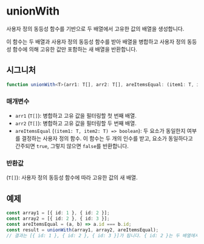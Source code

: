 # unionWith

사용자 정의 동등성 함수를 기반으로 두 배열에서 고유한 값의 배열을 생성합니다.

이 함수는 두 배열과 사용자 정의 동등성 함수를 받아 배열을 병합하고 사용자 정의 동등성 함수에 의해 고유한 값만 포함하는 새 배열을 반환합니다.

## 시그니처

```typescript
function unionWith<T>(arr1: T[], arr2: T[], areItemsEqual: (item1: T, item2: T) => boolean): T[];
```

### 매개변수

- `arr1` (`T[]`): 병합하고 고유 값을 필터링할 첫 번째 배열.
- `arr2` (`T[]`): 병합하고 고유 값을 필터링할 두 번째 배열.
- `areItemsEqual` (`(item1: T, item2: T) => boolean`): 두 요소가 동일한지 여부를 결정하는 사용자 정의 함수. 이 함수는 두 개의 인수를 받고, 요소가 동일하다고 간주되면 `true`, 그렇지 않으면 `false`를 반환합니다.

### 반환값

(`T[]`): 사용자 정의 동등성 함수에 따라 고유한 값의 새 배열.

## 예제

```typescript
const array1 = [{ id: 1 }, { id: 2 }];
const array2 = [{ id: 2 }, { id: 3 }];
const areItemsEqual = (a, b) => a.id === b.id;
const result = unionWith(array1, array2, areItemsEqual);
// 결과는 [{ id: 1 }, { id: 2 }, { id: 3 }]가 됩니다. { id: 2 }는 두 배열에서 동일한 것으로 간주됩니다.
```
